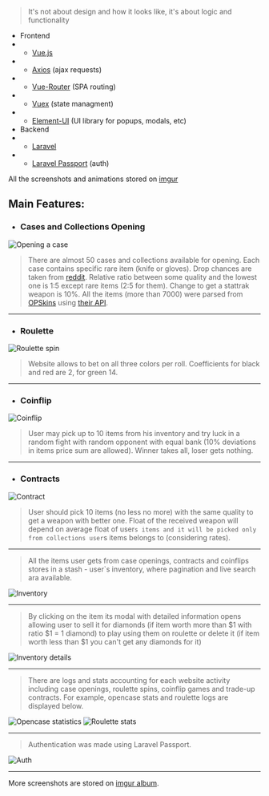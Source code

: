 > It's not about design and how it looks like, it's about logic and functionality
* Frontend
* * [Vue.js](https://github.com/vuejs/vue)
* * [Axios](https://github.com/axios/axios) (ajax requests)
* * [Vue-Router](https://github.com/vuejs/vue-router) (SPA routing)
* * [Vuex](https://github.com/vuejs/vuex) (state managment)
* * [Element-UI](https://github.com/ElemeFE/element) (UI library for popups, modals, etc)
* Backend
* * [Laravel](https://github.com/laravel/laravel)
* * [Laravel Passport](https://github.com/laravel/passport) (auth)

All the screenshots and animations stored on [imgur](https://imgur.com/a/Hjhcm)
## Main Features:

* ### Cases and Collections Opening
![Opening a case](https://i.imgur.com/UfAH2m8.gif)
> There are almost 50 cases and collections available for opening. Each case contains specific rare item (knife or gloves).
Drop chances are taken from [reddit](https://www.reddit.com/r/GlobalOffensive/comments/6zd9yx/perfect_world_csgo_has_finally_published_their/).
Relative ratio between some quality and the lowest one is 1:5 except rare items (2:5 for them). Change to get a stattrak weapon is 10%.
All the items (more than 7000) were parsed from [OPSkins](https://opskins.com/) using [their API](https://opskins.com/kb/api-v2).

---

* ### Roulette
![Roulette spin](https://i.imgur.com/oFpTPWA.gif)
> Website allows to bet on all three colors per roll. Coefficients for black and red are 2, for green 14.

---

* ### Coinflip
![Coinflip](https://i.imgur.com/YdvIVA4.gif)
> User may pick up to 10 items from his inventory and try luck in a random fight with random opponent with equal bank (10% deviations in items price sum are allowed).
Winner takes all, loser gets nothing.

----

* ### Contracts
![Contract](https://i.imgur.com/mOeqDDJ.gif)
> User should pick 10 items (no less no more) with the same quality to get a weapon with better one.
Float of the received weapon will depend on average float of user`s items and it will be picked only from collections user`s items belongs to (considering rates).

---

> All the items user gets from case openings, contracts and coinflips stores in a stash - user`s inventory, where pagination and live search ara available.

![Inventory](https://image.prntscr.com/image/a-phiM2fRyKlvSR3rKDiQw.png)

---

> By clicking on the item its modal with detailed information opens allowing user to sell it for diamonds (if item worth more than $1 with ratio $1 = 1 diamond) to play using them on roulette or delete it (if item worth less than $1 you can't get any diamonds for it)

![Inventory details](https://image.prntscr.com/image/nHS7uHwUQrOKedsXrIQQYA.png)

---

> There are logs and stats accounting for each website activity including case openings, roulette spins, coinflip games and trade-up contracts.
For example, opencase stats and roulette logs are displayed below.

![Opencase statistics](https://image.prntscr.com/image/Tjh-dfQDQ76cOJMA-TpryA.png)
![Roulette stats](https://image.prntscr.com/image/z-lAnJ41QdmzNMpmluqbYQ.png)

---

> Authentication was made using Laravel Passport.

![Auth](https://i.imgur.com/z3ZVTzi.gif)

---

More screenshots are stored on [imgur album](https://imgur.com/a/Hjhcm).

